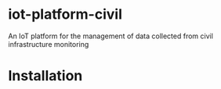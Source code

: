 # iot-platform-civil
An IoT platform for the management of data collected from civil infrastructure monitoring

# Installation
